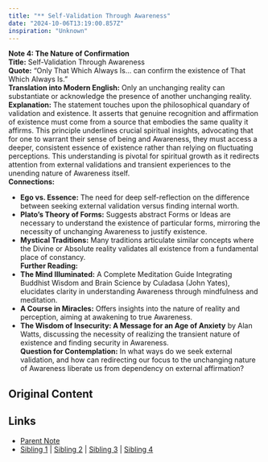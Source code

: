 ```yaml
---
title: "** Self-Validation Through Awareness"
date: "2024-10-06T13:19:00.857Z"
inspiration: "Unknown"
---
```


  
**Note 4: The Nature of Confirmation**  
**Title:** Self-Validation Through Awareness  
**Quote:** “Only That Which Always Is... can confirm the existence of That Which Always Is.”  
**Translation into Modern English:** Only an unchanging reality can substantiate or acknowledge the presence of another unchanging reality.  
**Explanation:** The statement touches upon the philosophical quandary of validation and existence. It asserts that genuine recognition and affirmation of existence must come from a source that embodies the same quality it affirms. This principle underlines crucial spiritual insights, advocating that for one to warrant their sense of being and Awareness, they must access a deeper, consistent essence of existence rather than relying on fluctuating perceptions. This understanding is pivotal for spiritual growth as it redirects attention from external validations and transient experiences to the unending nature of Awareness itself.  
**Connections:**  
- **Ego vs. Essence:** The need for deep self-reflection on the difference between seeking external validation versus finding internal worth.  
- **Plato’s Theory of Forms:** Suggests abstract Forms or Ideas are necessary to understand the existence of particular forms, mirroring the necessity of unchanging Awareness to justify existence.  
- **Mystical Traditions:** Many traditions articulate similar concepts where the Divine or Absolute reality validates all existence from a fundamental place of constancy.  
**Further Reading:**  
- **The Mind Illuminated:** A Complete Meditation Guide Integrating Buddhist Wisdom and Brain Science by Culadasa (John Yates), elucidates clarity in understanding Awareness through mindfulness and meditation.  
- **A Course in Miracles:** Offers insights into the nature of reality and perception, aiming at awakening to true Awareness.  
- **The Wisdom of Insecurity: A Message for an Age of Anxiety** by Alan Watts, discussing the necessity of realizing the transient nature of existence and finding security in Awareness.  
**Question for Contemplation:** In what ways do we seek external validation, and how can redirecting our focus to the unchanging nature of Awareness liberate us from dependency on external affirmation?  


## Original Content



## Links

- [Parent Note](/parent-note.md)
- [Sibling 1](/zettel1.md) | [Sibling 2](/zettel2.md) | [Sibling 3](/zettel3.md) | [Sibling 4](/zettel4.md)
